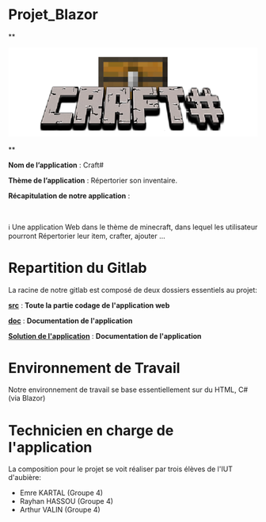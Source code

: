 # Projet_Blazor

**<p align="center">
![Image de l'application](CraftSharp-Logo.png)
</p>**

**Nom de l’application** : Craft#
</br>

**Thème de l’application** : Répertorier son inventaire.
</br>

**Récapitulation de notre application** :

</br>

:information_source: Une application Web dans le thème de minecraft, dans lequel les utilisateur pourront Répertorier leur item, crafter, ajouter ...

# Repartition du Gitlab

La racine de notre gitlab est composé de deux dossiers essentiels au projet:

[**src**](src) : **Toute la partie codage de l'application web**

[**doc**](doc) : **Documentation de l'application**

[**Solution de l'application**](src/CraftSharp/CraftSharp.sln) : **Documentation de l'application**

# Environnement de Travail

Notre environnement de travail se base essentiellement sur du HTML, C# (via Blazor)

# Technicien en charge de l'application

La composition pour le projet se voit réaliser par trois élèves de l'IUT d'aubière:
- Emre KARTAL (Groupe 4)
- Rayhan HASSOU (Groupe 4)
- Arthur VALIN (Groupe 4)